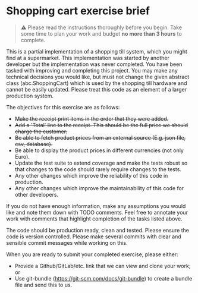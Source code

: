 # Shopping cart exercise brief

> ⚠ Please read the instructions thoroughly before you begin. Take some time to plan your work and budget **no more than 3 hours** to complete.

This is a partial implementation of a shopping till system, which you might find at a supermarket.
This implementation was started by another developer but the implementation was never completed. You have been tasked with improving and completing this project.
You may make any technical decisions you would like, but must not change the given abstract class (abc.ShoppingCart) which is used by the shopping till hardware and cannot be easily updated.
Please treat this code as an element of a larger production system.

The objectives for this exercise are as follows:
- ~~Make the receipt print items in the order that they were added.~~
- ~~Add a 'Total' line to the receipt. This should be the full price we should charge the customer.~~
- ~~Be able to fetch product prices from an external source (E.g. json file, csv, database).~~
- Be able to display the product prices in different currencies (not only Euro).
- Update the test suite to extend coverage and make the tests robust so that changes to the code should rarely require changes to the tests.
- Any other changes which improve the reliability of this code in production.
- Any other changes which improve the maintainability of this code for other developers.

If you do not have enough information, make any assumptions you would like and note them down with TODO comments. Feel free to annotate your work with comments that highlight completion of the tasks listed above.

The code should be production ready, clean and tested. Please ensure the code is version controlled. Please make several commits with clear and sensible commit messages while working on this.

When you are ready to submit your completed exercise, please either:
- Provide a Github/GitLab/etc. link that we can view and clone your work; or
- Use git-bundle (https://git-scm.com/docs/git-bundle) to create a bundle file and send this to us.
